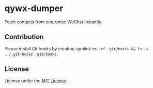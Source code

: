 # qywx-dumper

Fetch contacts from enterprise WeChat instantly.

## Contribution

Please install Git hooks by creating symlink `rm -rf .git/hooks && ln -s ../.git-hooks .git/hooks`.

## License

License under the [MIT License](/LICENSE).
